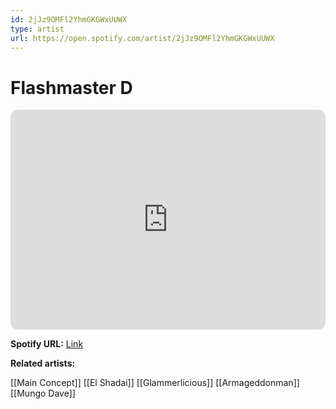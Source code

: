 ```yaml
---
id: 2jJz9OMFl2YhmGKGWxUUWX
type: artist
url: https://open.spotify.com/artist/2jJz9OMFl2YhmGKGWxUUWX
---
```

# Flashmaster D

<iframe style="border-radius:12px" src="https://open.spotify.com/embed/artist/2jJz9OMFl2YhmGKGWxUUWX" width="100%" height="352" frameBorder="0" allowfullscreen="" allow="autoplay; clipboard-write; encrypted-media; fullscreen; picture-in-picture" loading="lazy"></iframe>

**Spotify URL:** [Link](https://open.spotify.com/artist/2jJz9OMFl2YhmGKGWxUUWX)

**Related artists:**

[[Main Concept]]
[[El Shadai]]
[[Glammerlicious]]
[[Armageddonman]]
[[Mungo Dave]]
